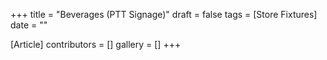 +++
title = "Beverages (PTT Signage)"
draft = false
tags = [Store Fixtures]
date = ""

[Article]
contributors = []
gallery = []
+++